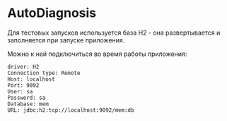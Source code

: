 # AutoDiagnosis

Для тестовых запусков используется база H2 - она развертывается и заполняется при запуске приложения.

Можно к ней подключиться во время работы приложения:
```
driver: H2
Connection type: Remote
Host: localhost
Port: 9092
User: sa
Password: sa
Database: mem
URL: jdbc:h2:tcp://localhost:9092/mem:db
```
